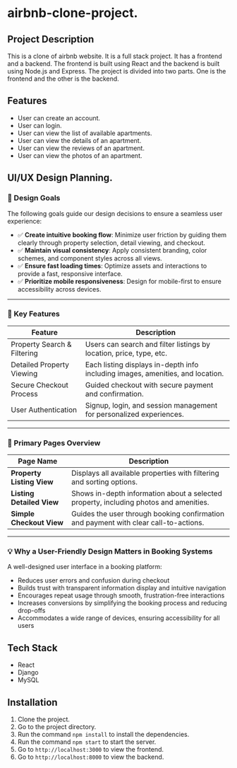 # airbnb-clone-project.

## Project Description

This is a clone of airbnb website. It is a full stack project. It has a frontend and a backend. The frontend is built using React and the backend is built using Node.js and Express. The project is divided into two parts. One is the frontend and the other is the backend.

## Features

- User can create an account.
- User can login.
- User can view the list of available apartments.
- User can view the details of an apartment.
- User can view the reviews of an apartment.
- User can view the photos of an apartment.

## UI/UX Design Planning.
### 🎯 Design Goals

The following goals guide our design decisions to ensure a seamless user experience:

- ✅ **Create intuitive booking flow**: Minimize user friction by guiding them clearly through property selection, detail viewing, and checkout.
- ✅ **Maintain visual consistency**: Apply consistent branding, color schemes, and component styles across all views.
- ✅ **Ensure fast loading times**: Optimize assets and interactions to provide a fast, responsive interface.
- ✅ **Prioritize mobile responsiveness**: Design for mobile-first to ensure accessibility across devices.

---

### 🔑 Key Features

| Feature                     | Description                                                                 |
|----------------------------|-----------------------------------------------------------------------------|
| Property Search & Filtering| Users can search and filter listings by location, price, type, etc.        |
| Detailed Property Viewing  | Each listing displays in-depth info including images, amenities, and location.|
| Secure Checkout Process    | Guided checkout with secure payment and confirmation.                       |
| User Authentication        | Signup, login, and session management for personalized experiences.         |

---

### 📄 Primary Pages Overview

| Page Name              | Description                                                                                     |
|------------------------|-------------------------------------------------------------------------------------------------|
| **Property Listing View** | Displays all available properties with filtering and sorting options.                         |
| **Listing Detailed View** | Shows in-depth information about a selected property, including photos and amenities.         |
| **Simple Checkout View** | Guides the user through booking confirmation and payment with clear call-to-actions.           |

---

### 💡 Why a User-Friendly Design Matters in Booking Systems

A well-designed user interface in a booking platform:

- Reduces user errors and confusion during checkout
- Builds trust with transparent information display and intuitive navigation
- Encourages repeat usage through smooth, frustration-free interactions
- Increases conversions by simplifying the booking process and reducing drop-offs
- Accommodates a wide range of devices, ensuring accessibility for all users

## Tech Stack

- React
- Django
- MySQL

## Installation

1. Clone the project.
2. Go to the project directory.
3. Run the command `npm install` to install the dependencies.
4. Run the command `npm start` to start the server.
5. Go to `http://localhost:3000` to view the frontend.
6. Go to `http://localhost:8000` to view the backend.
